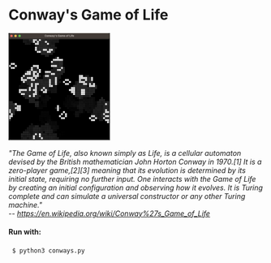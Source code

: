 # Conway's Game of Life
<img title="a title" alt="Alt text" width="200px" src="preview.png">

*"The Game of Life, also known simply as Life, is a cellular automaton devised by the British mathematician John Horton Conway in 1970.[1] It is a zero-player game,[2][3] meaning that its evolution is determined by its initial state, requiring no further input. One interacts with the Game of Life by creating an initial configuration and observing how it evolves. It is Turing complete and can simulate a universal constructor or any other Turing machine."*  
-- <cite>https://en.wikipedia.org/wiki/Conway%27s_Game_of_Life</cite>



#### **Run with:**
` $ python3 conways.py`

